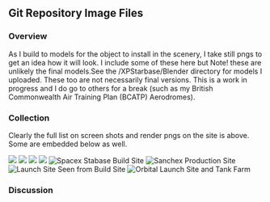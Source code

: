 ## Git Repository Image Files 



### Overview

As I build to models for the object to install in the scenery, I take still pngs to get an idea how it will look. I include some of these here but Note! these are unlikely the final models.See the /XPStarbase/Blender directory for models I uploaded. These too are not necessarily final versions. This is a work in progress and I do go to others for a break (such as my British Commonwealth Air Training Plan (BCATP) Aerodromes).

### Collection

Clearly the full list on screen shots and render pngs on the site is above. Some are embedded below as well.

![](https://github.com/medmatix/XPStarbase/blob/main/images/Launch%20SIte%20Future%20map.png)
![](https://github.com/medmatix/XPStarbase/blob/main/images/Sanchez%20Gas%20Plant.png)
![](https://github.com/medmatix/XPStarbase/blob/main/images/Starship%20on%20Sub-orbital%20Pad.png)
![](https://github.com/medmatix/XPStarbase/blob/main/images/Midbay_Render.png)
![Spacex Stabase Build Site](https://github.com/medmatix/XPStarbase/blob/main/images/Aerolite_103%20-%202021-05-22%2011.24.36.png)
![Sanchex Production Site](https://github.com/medmatix/XPStarbase/blob/main/images/Aerolite_103%20-%202021-05-28%2015.15.13.png)
![Launch Site Seen from Build Site](https://github.com/medmatix/XPStarbase/blob/main/images/Aerolite_103%20-%202021-05-28%2015.16.09.png)
![Orbital Launch Site and Tank Farm](https://github.com/medmatix/XPStarbase/blob/main/images/Aerolite_103%20-%202021-05-28%2016.04.29.png)

### Discussion 

